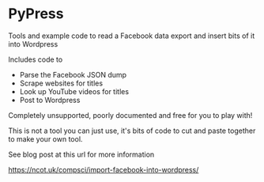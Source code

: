 # PyPress

Tools and example code to read a Facebook data export and insert bits of it into Wordpress

Includes code to

- Parse the Facebook JSON dump
- Scrape websites for titles
- Look up YouTube videos for titles
- Post to Wordpress 

Completely unsupported, poorly documented and free for you to play with!

This is not a tool you can just use, it's bits of code to cut and paste together to make your own tool.

See blog post at this url for more information

https://ncot.uk/compsci/import-facebook-into-wordpress/
